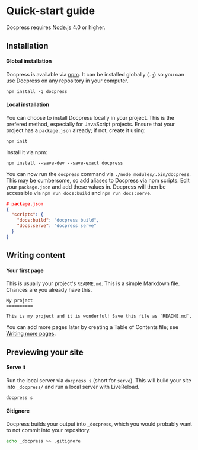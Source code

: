 # Quick-start guide

Docpress requires [Node.js] 4.0 or higher.

[Node.js]: http://nodejs.org/

## Installation

#### Global installation

Docpress is available via [npm](https://www.npmjs.com/package/docpress). It can be installed globally (`-g`) so you can use Docpress on any repository in your computer.

```
npm install -g docpress
```

#### Local installation

You can choose to install Docpress locally in your project. This is the prefered method, especially for JavaScript projects. Ensure that your project has a `package.json` already; if not, create it using:

```
npm init
```

Install it via npm:

```
npm install --save-dev --save-exact docpress
```

You can now run the `docpress` command via `./node_modules/.bin/docpress`. This may be cumbersome, so add aliases to Docpress via npm scripts. Edit your `package.json` and add these values in. Docpress will then be accessible via `npm run docs:build` and `npm run docs:serve`.

```json
# package.json
{
  "scripts": {
    "docs:build": "docpress build",
    "docs:serve": "docpress serve"
  }
}
```

## Writing content

#### Your first page

This is usually your project's `README.md`. This is a simple Markdown file. Chances are you already have this.

```
My project
==========

This is my project and it is wonderful! Save this file as `README.md`.
```

You can add more pages later by creating a Table of Contents file; see [Writing more pages](more-pages.md).

## Previewing your site

#### Serve it

Run the local server via `docpress s` (short for `serve`). This will build your site into `_docpress/` and run a local server with LiveReload.

```
docpress s
```

#### Gitignore

Docpress builds your output into `_docpress`, which you would probably want to not commit into your repository.

```sh
echo _docpress >> .gitignore
```

